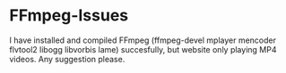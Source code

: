 # FFmpeg-Issues
I have installed and compiled FFmpeg (ffmpeg-devel mplayer mencoder flvtool2 libogg libvorbis lame) succesfully, but website only playing MP4 videos. Any suggestion please.
